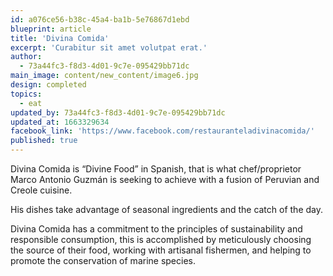 ```yaml
---
id: a076ce56-b38c-45a4-ba1b-5e76867d1ebd
blueprint: article
title: 'Divina Comida'
excerpt: 'Curabitur sit amet volutpat erat.'
author:
  - 73a44fc3-f8d3-4d01-9c7e-095429bb71dc
main_image: content/new_content/image6.jpg
design: completed
topics:
  - eat
updated_by: 73a44fc3-f8d3-4d01-9c7e-095429bb71dc
updated_at: 1663329634
facebook_link: 'https://www.facebook.com/restauranteladivinacomida/'
published: true
---
```

Divina Comida is “Divine Food” in Spanish, that is what chef/proprietor Marco Antonio Guzmán is seeking to achieve with a fusion of Peruvian and Creole cuisine.

His dishes take advantage of seasonal ingredients and the catch of the day. 

Divina Comida has a commitment to the principles of sustainability and responsible consumption, this is accomplished by meticulously choosing the source of their food, working with artisanal fishermen, and helping to promote the conservation of marine species.